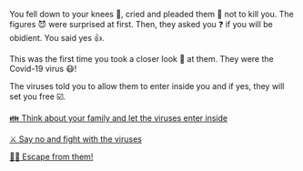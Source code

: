 You fell down to your knees 🧎, cried and pleaded them 🙏 not to kill you. The figures 😈 were surprised at first. Then, they asked you ❓ if you will be obidient. You said yes 👍.

This was the first time you took a closer look 🧐 at them. They were the Covid-19 virus 😷!

The viruses told you to allow them to enter inside you and if yes, they will set you free ☑️.

[👪 Think about your family and let the viruses enter inside](../WIP.md)

[⚔️ Say no and fight with the viruses](1-DB.md)

[🏃‍♂️ Escape from them!](../WIP.md)
